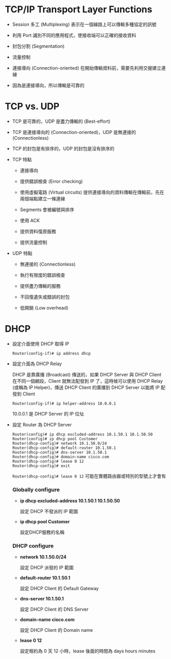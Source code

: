 # TCP/IP Transport Layer Functions

+ Session 多工 (Multiplexing) 表示在一個線路上可以傳輸多種協定的訊號

+ 利用 Port 識別不同的應用程式，使接收端可以正確的接收資料

+ 封包分割 (Segmentation)

+ 流量控制

+ 連接導向 (Connection-oriented) 在開始傳輸資料前，需要先利用交握建立連線

+ 因為是連接導向，所以傳輸是可靠的

# TCP vs. UDP

+ TCP 是可靠的，UDP 是盡力傳輸的 (Best-effort)

+ TCP 是連接導向的 (Connection-oriented)，UDP 是無連接的 (Connectionless)

+ TCP 的封包是有排序的，UDP 的封包是沒有排序的

+ TCP 特點

    + 連接導向

    + 提供錯誤檢查 (Error checking)

    + 使用虛擬電路 (Virtual circuits) 提供連接導向的資料傳輸在傳輸前，先在兩個端點建立一條連線

    + Segments 會被編號與排序

    + 使用 ACK

    + 提供資料復原服務

    + 提供流量控制

+ UDP 特點

    + 無連接的 (Connectionless)

    + 執行有限度的錯誤檢查

    + 提供盡力傳輸的服務

    + 不回復遺失或錯誤的封包

    + 低開銷 (Low overhead)

# DHCP

+ 設定介面使用 DHCP 取得 IP
    
    ```
    Router(config-if)# ip address dhcp
    ```

+ 設定介面為 DHCP Relay

    DHCP 是靠廣播 (Broadcast) 傳送的，如果 DHCP Server 與 DHCP Client 在不同一個網段，Client 就無法配發到 IP 了，這時候可以使用 DHCP Relay (或稱為 IP Helper)，傳送 DHCP Client 的廣播到 DHCP Server 以能將 IP 配發到 Client

    ```
    Router(config-if)# ip helper-address 10.0.0.1
    ```

    10.0.0.1 是 DHCP Server 的 IP 位址

+ 設定 Router 為 DHCP Server

    ```
    Router(config)# ip dhcp excluded-address 10.1.50.1 10.1.50.50
    Router(config)# ip dhcp pool Customer
    Router(dhcp-config)# network 10.1.50.0/24
    Router(dhcp-config)# default-router 10.1.50.1
    Router(dhcp-config)# dns-server 10.1.50.1
    Router(dhcp-config)# domain-name cisco.com
    Router(dhcp-config)# lease 0 12
    Router(dhcp-config)# exit
    ```

    `Router(dhcp-config)# lease 0 12` 可能在實體路由器或特別的型號上才會有

    ### Globally configure

    + **ip dhcp excluded-address 10.1.50.1 10.1.50.50**
        
        設定 DHCP 不發派的 IP 範圍

    + **ip dhcp pool Customer**

        設定DHCP服務的名稱
    
    ### DHCP configure

    + **network 10.1.50.0/24**

        設定 DHCP 派發的 IP 範圍

    + **default-router 10.1.50.1**

        設定 DHCP Client 的 Default Gateway

    + **dns-server 10.1.50.1**

        設定 DHCP Client 的 DNS Server

    + **domain-name cisco.com**

        設定 DHCP Client 的 Domain name

    + **lease 0 12**

        設定租約為 0 天 12 小時，lease 後面的時間為 days hours minutes